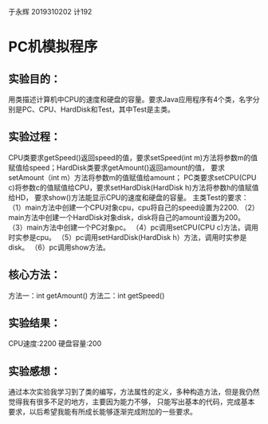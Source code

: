 于永辉 2019310202 计192
# PC机模拟程序
## 实验目的：
  用类描述计算机中CPU的速度和硬盘的容量。要求Java应用程序有4个类，名字分别是PC、CPU、HardDisk和Test，其中Test是主类。
## 实验过程：
  CPU类要求getSpeed()返回speed的值，要求setSpeed(int m)方法将参数m的值赋值给speed；HardDisk类要求getAmount()返回amount的值， 要求setAmount（int m）方法将参数m的值赋值给amount；
PC类要求setCPU(CPU c)将参数c的值赋值给CPU，要求setHardDisk(HardDisk h)方法将参数h的值赋值给HD， 要求show()方法能显示CPU的速度和硬盘的容量。 
主类Test的要求：
 （1）main方法中创建一个CPU对象cpu，cpu将自己的speed设置为2200. 
 （2）main方法中创建一个HardDisk对象disk，disk将自己的amount设置为200。 
 （3）main方法中创建一个PC对象pc。 
 （4）pc调用setCPU(CPU c)方法，调用时实参是cpu。 
 （5）pc调用setHardDisk(HardDisk h）方法，调用时实参是disk。 
 （6）pc调用show方法。
## 核心方法：
 方法一：int getAmount()
 方法二：int getSpeed()
## 实验结果：
  CPU速度:2200
  硬盘容量:200
## 实验感想：
  通过本次实验我学习到了类的编写，方法属性的定义，多种构造方法，但是我仍然觉得我有很多不足的地方，主要因为能力不够，
  只能写出基本的代码，完成基本要求，以后希望我能有所成长能够逐渐完成附加的一些要求。



